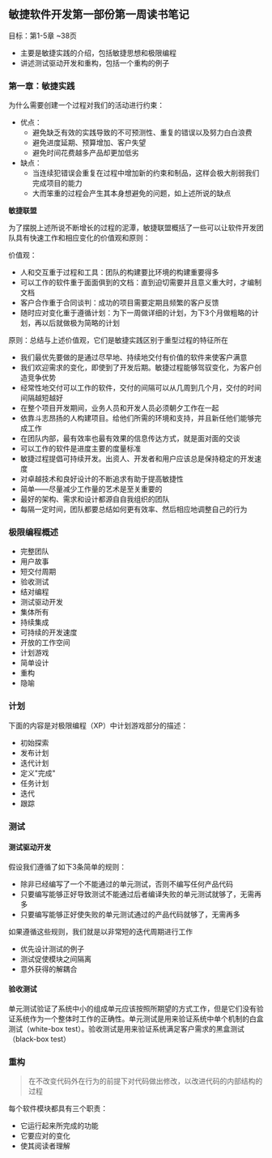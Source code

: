 ## 敏捷软件开发第一部份第一周读书笔记

目标：第1-5章 ~38页

- 主要是敏捷实践的介绍，包括敏捷思想和极限编程
- 讲述测试驱动开发和重构，包括一个重构的例子

### 第一章：敏捷实践

为什么需要创建一个过程对我们的活动进行约束：

-   优点：
    -   避免缺乏有效的实践导致的不可预测性、重复的错误以及努力白白浪费
    -   避免进度延期、预算增加、客户失望
    -   避免时间花费越多产品却更加低劣
-   缺点：
    -   当连续犯错误会重复在过程中增加新的约束和制品，这样会极大削弱我们完成项目的能力
    -   大而笨重的过程会产生其本身想避免的问题，如上述所说的缺点

**敏捷联盟**

为了摆脱上述所说不断增长的过程的泥潭，敏捷联盟概括了一些可以让软件开发团队具有快速工作和相应变化的价值观和原则：

价值观：

-   人和交互重于过程和工具：团队的构建要比环境的构建重要得多
-   可以工作的软件重于面面俱到的文档：直到迫切需要并且意义重大时，才编制文档
-   客户合作重于合同谈判：成功的项目需要定期且频繁的客户反馈
-   随时应对变化重于遵循计划：为下一周做详细的计划，为下3个月做粗略的计划，再以后就做极为简略的计划

原则：总结与上述价值观，它们是敏捷实践区别于重型过程的特征所在

-   我们最优先要做的是通过尽早地、持续地交付有价值的软件来使客户满意
-   我们欢迎需求的变化，即使到了开发后期。敏捷过程能够驾驭变化，为客户创造竞争优势
-   经常性地交付可以工作的软件，交付的间隔可以从几周到几个月，交付的时间间隔越短越好
-   在整个项目开发期间，业务人员和开发人员必须朝夕工作在一起
-   依靠斗志昂扬的人构建项目。给他们所需的环境和支持，并且新任他们能够完成工作
-   在团队内部，最有效率也最有效果的信息传达方式，就是面对面的交谈
-   可以工作的软件是进度主要的度量标准
-   敏捷过程提倡可持续开发。出资人、开发者和用户应该总是保持稳定的开发速度
-   对卓越技术和良好设计的不断追求有助于提高敏捷性
-   简单——尽量减少工作量的艺术是至关重要的
-   最好的架构、需求和设计都源自自我组织的团队
-   每隔一定时间，团队都要总结如何更有效率、然后相应地调整自己的行为

### 极限编程概述

-   完整团队
-   用户故事
-   短交付周期
-   验收测试
-   结对编程
-   测试驱动开发
-   集体所有
-   持续集成
-   可持续的开发速度
-   开放的工作空间
-   计划游戏
-   简单设计
-   重构
-   隐喻

### 计划

下面的内容是对极限编程（XP）中计划游戏部分的描述：

-   初始探索
-   发布计划
-   迭代计划
-   定义"完成"
-   任务计划
-   迭代
-   跟踪

### 测试

#### 测试驱动开发

假设我们遵循了如下3条简单的规则：

-   除非已经编写了一个不能通过的单元测试，否则不编写任何产品代码
-   只要编写能够正好导致测试不能通过后者编译失败的单元测试就够了，无需再多
-   只要编写能够正好使失败的单元测试通过的产品代码就够了，无需再多

如果遵循这些规则，我们就是以非常短的迭代周期进行工作

-   优先设计测试的例子
-   测试促使模块之间隔离
-   意外获得的解耦合

#### 验收测试

单元测试验证了系统中小的组成单元应该按照所期望的方式工作，但是它们没有验证系统作为一个整体时工作的正确性。单元测试是用来验证系统中单个机制的白盒测试（white-box test）。验收测试是用来验证系统满足客户需求的黑盒测试（black-box test）

### 重构

> 在不改变代码外在行为的前提下对代码做出修改，以改进代码的内部结构的过程

每个软件模块都具有三个职责：

-   它运行起来所完成的功能
-   它要应对的变化
-   使其阅读者理解